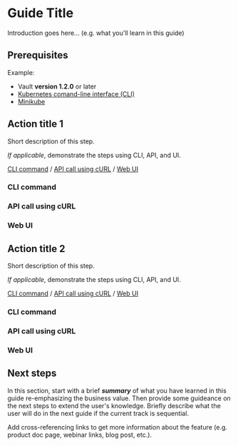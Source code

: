 # Guide Title

Introduction goes here... (e.g. what you'll learn in this guide)

## Prerequisites

Example:

- Vault **version 1.2.0** or later
- [Kubernetes comand-line interface (CLI)](https://kubernetes.io/docs/tasks/tools/install-kubectl/)
- [Minikube](https://minikube.sigs.k8s.io)


## Action title 1

Short description of this step.

_If applicable_, demonstrate the steps using CLI, API, and UI.

[CLI command](#cli-command) / [API call using cURL](#api-call-using-curl) / [Web UI](#web-ui)

### CLI command

### API call using cURL

### Web UI


## Action title 2

Short description of this step.

_If applicable_, demonstrate the steps using CLI, API, and UI.

[CLI command](#cli-command-1) / [API call using cURL](#api-call-using-curl-1) / [Web UI](#web-ui-1)

### CLI command

### API call using cURL

### Web UI


## Next steps

In this section, start with a brief ***summary*** of what you have learned in
this guide re-emphasizing the business value. Then provide some guideance on the
next steps to extend the user's knowledge. Briefly describe what the user will do in the next guide if the current track is sequential. 

Add cross-referencing links to get more information about the feature (e.g.
product doc page, webinar links, blog post, etc.).
